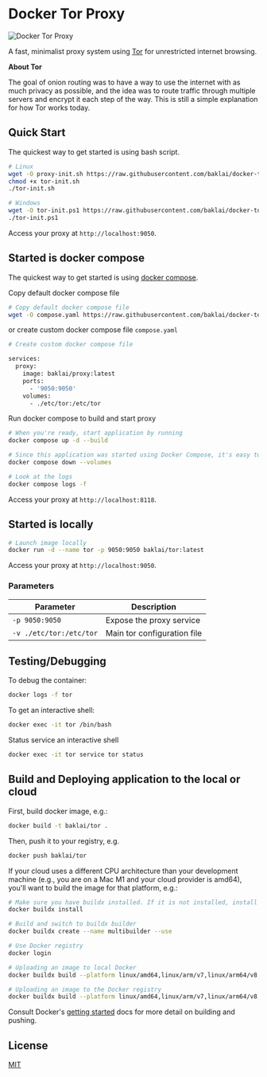 # Docker Tor Proxy

![Docker Tor Proxy](https://raw.githubusercontent.com/baklai/proxy/main/preview.png)

A fast, minimalist proxy system using [Tor](https://www.torproject.org) for unrestricted internet browsing.

**About Tor**

The goal of onion routing was to have a way to use the internet with as much privacy as possible, and the idea was to route traffic through multiple servers and encrypt it each step of the way. This is still a simple explanation for how Tor works today.

## Quick Start

The quickest way to get started is using bash script.

```bash
# Linux
wget -O proxy-init.sh https://raw.githubusercontent.com/baklai/docker-tor/main/tor-init.sh
chmod +x tor-init.sh
./tor-init.sh

# Windows
wget -O tor-init.ps1 https://raw.githubusercontent.com/baklai/docker-tor/main/tor-init.ps1
./tor-init.ps1
```

Access your proxy at `http://localhost:9050`.

## Started is docker compose

The quickest way to get started is using [docker compose](https://docs.docker.com/compose/).

Copy default docker compose file

```bash
# Copy default docker compose file
wget -O compose.yaml https://raw.githubusercontent.com/baklai/docker-tor/main/compose.yaml
```

or create custom docker compose file `compose.yaml`

```bash
# Create custom docker compose file

services:
  proxy:
    image: baklai/proxy:latest
    ports:
      - '9050:9050'
    volumes:
      - ./etc/tor:/etc/tor
```

Run docker compose to build and start proxy

```bash
# When you're ready, start application by running
docker compose up -d --build

# Since this application was started using Docker Compose, it's easy to tear it all down when you're done.
docker compose down --volumes

# Look at the logs
docker compose logs -f
```

Access your proxy at `http://localhost:8118`.

## Started is locally

```bash
# Launch image locally
docker run -d --name tor -p 9050:9050 baklai/tor:latest
```

Access your proxy at `http://localhost:9050`.

### Parameters

| Parameter               | Description                 |
| ----------------------- | --------------------------- |
| `-p 9050:9050`          | Expose the proxy service    |
| `-v ./etc/tor:/etc/tor` | Main tor configuration file |

## Testing/Debugging

To debug the container:

```bash
docker logs -f tor
```

To get an interactive shell:

```bash
docker exec -it tor /bin/bash
```

Status service an interactive shell

```bash
docker exec -it tor service tor status
```

## Build and Deploying application to the local or cloud

First, build docker image, e.g.:

```bash
docker build -t baklai/tor .
```

Then, push it to your registry, e.g.

```bash
docker push baklai/tor
```

If your cloud uses a different CPU architecture than your development
machine (e.g., you are on a Mac M1 and your cloud provider is amd64),
you'll want to build the image for that platform, e.g.:

```bash
# Make sure you have buildx installed. If it is not installed, install it as follows
docker buildx install

# Build and switch to buildx builder
docker buildx create --name multibuilder --use
```

```bash
# Use Docker registry
docker login
```

```bash
# Uploading an image to local Docker
docker buildx build --platform linux/amd64,linux/arm/v7,linux/arm64/v8,linux/ppc64le,linux/s390x -t baklai/tor --load .

# Uploading an image to the Docker registry
docker buildx build --platform linux/amd64,linux/arm/v7,linux/arm64/v8,linux/ppc64le,linux/s390x -t baklai/tor --push .
```

Consult Docker's [getting started](https://docs.docker.com/go/get-started-sharing/)
docs for more detail on building and pushing.

## License

[MIT](LICENSE)
